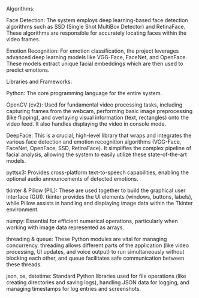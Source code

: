 Algorithms:

Face Detection: The system employs deep learning-based face detection algorithms such as SSD (Single Shot MultiBox Detector) and RetinaFace. These algorithms are responsible for accurately locating faces within the video frames.

Emotion Recognition: For emotion classification, the project leverages advanced deep learning models like VGG-Face, FaceNet, and OpenFace. These models extract unique facial embeddings which are then used to predict emotions.

Libraries and Frameworks:

Python: The core programming language for the entire system.

OpenCV (cv2): Used for fundamental video processing tasks, including capturing frames from the webcam, performing basic image preprocessing (like flipping), and overlaying visual information (text, rectangles) onto the video feed. It also handles displaying the video in console mode.

DeepFace: This is a crucial, high-level library that wraps and integrates the various face detection and emotion recognition algorithms (VGG-Face, FaceNet, OpenFace, SSD, RetinaFace). It simplifies the complex pipeline of facial analysis, allowing the system to easily utilize these state-of-the-art models.

pyttsx3: Provides cross-platform text-to-speech capabilities, enabling the optional audio announcements of detected emotions.

tkinter & Pillow (PIL): These are used together to build the graphical user interface (GUI). tkinter provides the UI elements (windows, buttons, labels), while Pillow assists in handling and displaying image data within the Tkinter environment.

numpy: Essential for efficient numerical operations, particularly when working with image data represented as arrays.

threading & queue: These Python modules are vital for managing concurrency. threading allows different parts of the application (like video processing, UI updates, and voice output) to run simultaneously without blocking each other, and queue facilitates safe communication between these threads.

json, os, datetime: Standard Python libraries used for file operations (like creating directories and saving logs), handling JSON data for logging, and managing timestamps for log entries and screenshots.
